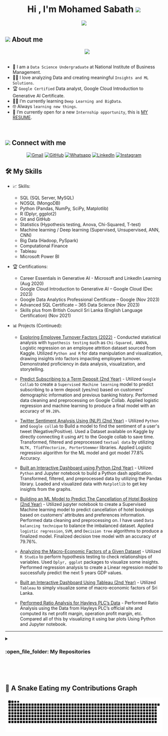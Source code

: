 <h1 align="center">Hi , I'm Mohamed Sabath <img src="https://media.giphy.com/media/hvRJCLFzcasrR4ia7z/giphy.gif" width="35"></h1>
<p align="center">
  <a href="https://github.com/DenverCoder1/readme-typing-svg"><img src="https://readme-typing-svg.herokuapp.com?font=Time+New+Roman&color=%23C8BE25&size=25&center=true&vCenter=true&width=600&height=100&lines=Data+Science+Undergraduate+@NIBM;Welcome+to+my+GitHub+profile!;AI+Enthusiast;Expert+on+Data+Analysis;Always+learning+new+things"></a>
</p>

	
## <picture><img src = "https://github.com/7oSkaaa/7oSkaaa/blob/main/Images/about_me.gif?raw=true" width = 50px></picture> About me

<picture> <img align="right" src="https://github.com/7oSkaaa/7oSkaaa/blob/main/Images/Right_Side.gif?raw=true" width = 250px></picture>

<br><br>

- :school: I am a `Data Science Undergraduate` at National Institute of Business Management.
- :technologist: I love analyzing Data and creating meaningful `Insights and ML Solutions`.
- :trophy: `Google Certified` Data analyst, Google Cloud Introduction to Generative AI Certificate.
- :student: I’m currently learning `Deep Learning and BigData`.
- :nerd_face: Always `learning new things`.
- :thinking: I’m currently open for a new `Internship opportunity`, this is [MY RESUME](http://lnkiy.in/Ahmed_Hossam_Resume).
<br>



## <picture> <img src="https://github.com/7oSkaaa/7oSkaaa/blob/main/Images/Connect-with-me.gif?raw=true" width="100px"> </picture> Connect with me
<p align="center">
	<a href="mailto:munasmohamedsabath@gmail.com"><img img src="https://img.shields.io/badge/gmail-%23EA4335.svg?style=plastic&logo=gmail&logoColor=white" alt="Gmail"/></a>
	<a href="https://github.com/Mohamed-Sabath"><img src="https://img.shields.io/badge/github-%23181717.svg?style=plastic&logo=github&logoColor=white" alt="GitHub"/></a>
	<a href="https://wa.me/+94741810360"><img src="https://img.shields.io/badge/whatsapp-%2325D366.svg?style=plastic&logo=whatsapp&logoColor=white" alt="Whatsapp"/></a>
	<a href="https://www.linkedin.com/in/mohamed-sabath-ba5704270/"><img src="https://img.shields.io/badge/linkedin-%230A66C2.svg?style=plastic&logo=linkedin&logoColor=white" alt="LinkedIn"/></a>
	<a href="https://www.instagram.com/sabath_m_/"><img src="https://img.shields.io/badge/instagram-%23E4405F.svg?style=plastic&logo=instagram&logoColor=white" alt="Instagram"/></a>
</p>

<!--Intro start-->

## 🛠️ My Skills

- 📈 Skills:
  - SQL (SQL Server, MySQL)
  - NOSQL (MongoDB)
  - Python (Pandas, NumPy, SciPy, Matplotlib)
  - R (Dplyr, ggplot2)
  - Git and GitHub
  - Statistics (Hypothesis testing, Anova, Chi-Squared, T-test)
  - Machine learning / Deep learning (Supervised, Unsupervised, ANN, CNN)
  - Big Data (Hadoop, PySpark)
  - Computational Finance
  - Tableau
  - Microsoft Power BI

- 🏆 Certifications:
  - Career Essentials in Generative AI - Microsoft and LinkedIn Learning (Aug 2020)
  - Google Cloud Introduction to Generative AI – Google Cloud (Dec 2023)
  - Google Data Analytics Professional Certificate – Google (Nov 2023)
  - Advanced SQL Certificate – 365 Data Science (Nov 2023)
  - Skills plus from British Council Sri Lanka (English Language Certification) (Nov 2021)

- 📊 Projects (Continued):
  - [Exploring Employee Turnover Factors (2022)](https://github.com/Mohamed-Sabath/Exploring-employee-turnover-factor.git) - Conducted statistical analysis with `hypothesis testing` such as `Chi-Squared, ANOVA`, Logistic regression on an employee attrition dataset sourced from Kaggle. Utilized `Python and R` for data manipulation and visualization, drawing insights into factors impacting employee turnover. Demonstrated proficiency in data analysis, visualization, and storytelling.

  - [Predict Subscribing to a Term Deposit (2nd Year)](https://github.com/Mohamed-Sabath/Prediction-Subscribing-to-a-term-deposit.git) - Utilized `Google Collab` to create a `Supervised Machine learning` model to predict subscribing to a term deposit (yes/no) based on customers’ demographic information and previous banking history. Performed data cleaning and preprocessing on Google Collab. Applied logistic regression and machine learning to produce a final model with an accuracy of `99.28%`.
    
  - [Twitter Sentiment Analysis Using (NLP) (2nd Year)](https://github.com/Mohamed-Sabath/Twitter-Sentiment-Analysis-NLP.git) - Utilized `Python` and `Google collab` to Build a model to find the sentiment of a user's tweet (Negative/Positive). Used a Dataset available on Kaggle by directly connecting it using `API` to the Google collab to save time. Transformed, filtered and preprocessed `textual data` by utilizing `NLTK, TfidfVectorize, PorterStemmer` libraries. Applied Logistic regression algorithm for the ML model and got model 77.8% Accuracy.
 
  - [Built an Interactive Dashboard using Python (2nd Year)](https://github.com/Mohamed-Sabath/Python-Dash-application.git) - Utilized `Python` and Jupyter notebook to build a Python dash application. Transformed, filtered, and preprocessed data by utilizing the Pandas library. Loaded and visualized data with `Matplotlib` to get key insights from the graphs.
    
  - [Building an ML Model to Predict The Cancellation of Hotel Booking (2nd Year)](https://github.com/Mohamed-Sabath/Hotel_Booking_cancellation_prediction.git) - Utilized jupyter notebook to create a Supervised Machine learning model to predict cancellation of hotel bookings based on customers’ attributes and preferences information. Performed data cleaning and preprocessing on. I have used `Data balancing technique` to balance the imbalanced dataset. Applied `logistic regression`, `SVM`, and `Decision tree` algorithms to produce a finalized model. Finalized decision tree model with an accuracy of 79.76%.

  - [Analyzing the Macro-Economic Factors of a Given Dataset](https://github.com/Mohamed-Sabath/Analyzing_Macro_economic_factors_for_a_given_Dataset.git) - Utilized `R Studio` to perform hypothesis testing to check relationships of variables. Used `Dplyr, ggplot` packages to visualize some insights. Performed regression analysis to create a Linear regression model to successfully predict the next 5 years GDP values.
 
  - [Built an Interactive Dashboard Using Tableau (2nd Year)](https://public.tableau.com/app/profile/mohamed.munas.mohamed.sabath/viz/Macro_RPL2_16985974813330/Dashboard1) - Utilized `Tableau` to simply visualize some of macro-economic factors of Sri Lanka.

  - [Performed Ratio Analysis for Hayleys PLC’s Data](https://github.com/Mohamed-Sabath/Ratio-Analysis.git) - Performed Ratio Analysis using the Data from Hayleys PLC’s official site and computed its net profit margin, operation profit margin, etc. Compared all of this by visualizing it using bar plots Using Python and Jupyter notebook.



<!--Intro end-->



----
	
</details>
	
<details><summary><h3> :open_file_folder: My Repositories </h3></summary>

----
	
<div>
  <p align="center">
	<a href="https://github.com/7oSkaaa/LeetCode_DailyChallenge_2023">
      		<img src="https://github-readme-stats.vercel.app/api/pin/?username=7oSkaaa&repo=LeetCode_DailyChallenge_2023&theme=tokyonight" alt="GitHub Stats" />
    	</a>
	<a href="https://github.com/7oSkaaa/Ahmed-Hossam">
      		<img src="https://github-readme-stats.vercel.app/api/pin/?username=7oSkaaa&repo=Ahmed-Hossam&theme=tokyonight" alt="GitHub Stats" />
    	</a>
    	<a href="https://github.com/7oSkaaa/Strees_Testing">
      		<img src="https://github-readme-stats.vercel.app/api/pin/?username=7oSkaaa&repo=Strees_Testing&theme=tokyonight" alt="GitHub Stats" />
    	</a>
    	<a href="https://github.com/7oSkaaa/CP-Templates">
      		<img src="https://github-readme-stats.vercel.app/api/pin/?username=7oSkaaa&repo=CP-Templates&theme=tokyonight" alt="GitHub Stats" />
    	</a>
    	<a href="https://github.com/7oSkaaa/Codeforces-Polygon-Template">
      		<img src="https://github-readme-stats.vercel.app/api/pin/?username=7oSkaaa&repo=Codeforces-Polygon-Template&theme=tokyonight" alt="GitHub Stats" />
    	</a>
	<a href="https://github.com/7oSkaaa/Some-Linux-Commands">
      		<img src="https://github-readme-stats.vercel.app/api/pin/?username=7oSkaaa&repo=Some-Linux-Commands&theme=tokyonight" alt="GitHub Stats" />
    	</a>
	<a href="https://github.com/7oSkaaa/Shorten-Link">
      		<img src="https://github-readme-stats.vercel.app/api/pin/?username=7oSkaaa&repo=Shorten-Link&theme=tokyonight" alt="GitHub Stats" />
    	</a>
	<a href="https://github.com/7oSkaaa/7oSkaaa">
      		<img src="https://github-readme-stats.vercel.app/api/pin/?username=7oSkaaa&repo=7oSkaaa&theme=tokyonight" alt="GitHub Stats" />
    	</a>
	<a href="https://github.com/7oSkaaa/Competitive-Programming-Session-Content">
      		<img src="https://github-readme-stats.vercel.app/api/pin/?username=7oSkaaa&repo=Competitive-Programming-Session-Content&theme=tokyonight" alt="GitHub Stats" />
    	</a>
	<a href="https://github.com/7oSkaaa/VS-Code-for-CP">
      		<img src="https://github-readme-stats.vercel.app/api/pin/?username=7oSkaaa&repo=VS-Code-for-CP&theme=tokyonight" alt="GitHub Stats" />
    	</a>
	<a href="https://github.com/7oSkaaa/Sorting-Algorithms">
      		<img src="https://github-readme-stats.vercel.app/api/pin/?username=7oSkaaa&repo=Sorting-Algorithms&theme=tokyonight" alt="GitHub Stats" />
    	</a>
	<a href="https://github.com/7oSkaaa/board-link-generator">
      		<img src="https://github-readme-stats.vercel.app/api/pin/?username=7oSkaaa&repo=board-link-generator&theme=tokyonight" alt="GitHub Stats" />
    	</a>
	<a href="https://github.com/7oSkaaa/Tic-Tac-Toe-GUI">
      		<img src="https://github-readme-stats.vercel.app/api/pin/?username=7oSkaaa&repo=Tic-Tac-Toe-GUI&theme=tokyonight" alt="GitHub Stats" />
    	</a>
	<a href="https://github.com/7oSkaaa/PhoneBook-System">
      		<img src="https://github-readme-stats.vercel.app/api/pin/?username=7oSkaaa&repo=PhoneBook-System&theme=tokyonight" alt="GitHub Stats" />
    	</a>
	<a href="https://github.com/7oSkaaa/Codeforces-Sheet-Generator">
      		<img src="https://github-readme-stats.vercel.app/api/pin/?username=7oSkaaa&repo=Codeforces-Sheet-Generator&theme=tokyonight" alt="GitHub Stats" />
    	</a>
	<a href="https://github.com/7oSkaaa/CP-Calendar">
      		<img src="https://github-readme-stats.vercel.app/api/pin/?username=7oSkaaa&repo=CP-Calendar&theme=tokyonight" alt="GitHub Stats" />
    	</a>
	<a href="https://github.com/7oSkaaa/Codeforces-Friends-Script">
      		<img src="https://github-readme-stats.vercel.app/api/pin/?username=7oSkaaa&repo=Codeforces-Friends-Script&theme=tokyonight" alt="GitHub Stats" />
    	</a>
	<a href="https://github.com/7oSkaaa/vJudge-Board-Scrapper">
      		<img src="https://github-readme-stats.vercel.app/api/pin/?username=7oSkaaa&repo=vJudge-Board-Scrapper&theme=tokyonight" alt="GitHub Stats" />
    	</a>
	<a href="https://github.com/7oSkaaa/CP-Templates-Snippets">
      		<img src="https://github-readme-stats.vercel.app/api/pin/?username=7oSkaaa&repo=CP-Templates-Snippets&theme=tokyonight" alt="GitHub Stats" />
    	</a>
	<a href="https://github.com/7oSkaaa/Udemy-Website">
      		<img src="https://github-readme-stats.vercel.app/api/pin/?username=7oSkaaa&repo=Udemy-Website&theme=tokyonight" alt="GitHub Stats" />
    	</a>
  </p>
</div>
</details>

</br></br>
	
## 🐍 A Snake Eating my Contributions Graph
	
<p align="center">
    <a href="#">
        <img src="https://github.com/7oSkaaa/7oSkaaa/blob/output/github-contribution-grid-snake.svg?" alt="Snake Game" style="pointer-events: none;"/>
    </a>
</p>



